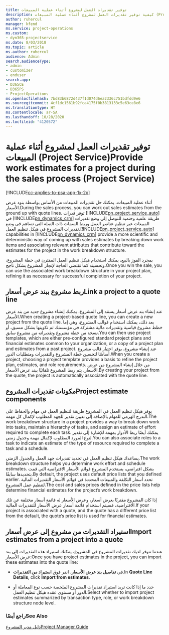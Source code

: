 ```yaml
---
title: توفير تقديرات العمل لمشروع أثناء عملية المبيعات
description: كيفية توفير تقديرات العمل لمشروع أثناء عملية المبيعات (Project Service)
author: ruhercul
manager: kfend
ms.service: project-operations
ms.custom:
- dyn365-projectservice
ms.date: 8/03/2018
ms.topic: article
ms.author: ruhercul
audience: Admin
search.audienceType:
- admin
- customizer
- enduser
search.app:
- D365CE
- D365PS
- ProjectOperations
ms.openlocfilehash: 7bd83b6872d437f1d074d6ea2336c751bdfdd9e6
ms.sourcegitcommit: 4cf1dc1561b92fca4175f0b3813133c5e63ce8e6
ms.translationtype: HT
ms.contentlocale: ar-SA
ms.lasthandoff: 10/28/2020
ms.locfileid: "4120572"
---
```

# <a name="provide-work-estimates-for-a-project-during-the-sales-process-project-service"></a><span data-ttu-id="abc5c-103">توفير تقديرات العمل لمشروع أثناء عملية المبيعات (Project Service)</span><span class="sxs-lookup"><span data-stu-id="abc5c-103">Provide work estimates for a project during the sales process (Project Service)</span></span>

[!INCLUDE[cc-applies-to-psa-app-1x-2x](../includes/cc-applies-to-psa-app-1x-2x.md)]

<span data-ttu-id="abc5c-104">أثناء عملية المبيعات، يمكنك حل تقديرات المبيعات من الأساس بواسطة بنود عرض الأسعار.</span><span class="sxs-lookup"><span data-stu-id="abc5c-104">During the sales process, you can work out sales estimates from the ground up with quote lines.</span></span> <span data-ttu-id="abc5c-105">توفر قدرات [!INCLUDE[pn_project_service_auto](../includes/pn-project-service-auto.md)] في [!INCLUDE[pn_dynamics_crm](../includes/pn-dynamics-crm.md)] طريقة علمية وحتمية للتوصل إلى وضع تقديرات المبيعات عبر تنظيم عناصر العمل وربط السمات ذات الصلة التي تساهم في وضع تقديرات المشروع في هيكل تنظيم العمل.</span><span class="sxs-lookup"><span data-stu-id="abc5c-105">[!INCLUDE[pn_project_service_auto](../includes/pn-project-service-auto.md)] capabilities in [!INCLUDE[pn_dynamics_crm](../includes/pn-dynamics-crm.md)] provide a more scientific and deterministic way of coming up with sales estimates by breaking down work items and associating relevant attributes that contribute toward the estimates for the project in the work breakdown structure.</span></span>  
  
 <span data-ttu-id="abc5c-106">بمجرد الفوز بالبيع، يمكنك استخدام هيكل تنظيم العمل المقترن في خطة المشروع، وتحسينه كما تقتضي الحاجة لإنجاز المشروع بشكل ناجح.</span><span class="sxs-lookup"><span data-stu-id="abc5c-106">Once you win the sale, you can use the associated work breakdown structure in your project plan, refining it as necessary for successful completion of your project.</span></span>  
  
## <a name="link-a-project-to-a-quote-line"></a><span data-ttu-id="abc5c-107">ربط مشروع ببند عرض أسعار</span><span class="sxs-lookup"><span data-stu-id="abc5c-107">Link a project to a quote line</span></span>  
 <span data-ttu-id="abc5c-108">عند إنشاء بند عرض أسعار يستند إلى المشروع، يمكنك إنشاء مشروع جديد من بند عرض الأسعار.</span><span class="sxs-lookup"><span data-stu-id="abc5c-108">When creating a project-based quote line, you can create a new project from the quote line.</span></span> <span data-ttu-id="abc5c-109">بعد ذلك، يمكنك استخدام قوالب المشروع، وهي إما خطط مشروع قياسية وتقديرات مالية مشتركة في مؤسستك تم تكوينها بشكل مسبق، أو نسخة من خطة مشروع وتقديراته من مشروع سابق.</span><span class="sxs-lookup"><span data-stu-id="abc5c-109">You can then use project templates, which are either pre-configured standard project plans and financial estimates common to your organization, or a copy of a project plan and estimates from a past project.</span></span> <span data-ttu-id="abc5c-110">عند إنشاء مشروع، يوفر اختيار قالب مشروع أساسًا لتحسين خطة المشروع والتقديرات ومتطلبات الدور.</span><span class="sxs-lookup"><span data-stu-id="abc5c-110">When you create a project, choosing a project template provides a basis to refine the project plan, estimates, and role requirements.</span></span> <span data-ttu-id="abc5c-111">من خلال إنشاء المشروع من عرض الأسعار، يتم ربط المشروع تلقائيًا ببند عرض الأسعار.</span><span class="sxs-lookup"><span data-stu-id="abc5c-111">By creating your project from the quote, the project is automatically associated with the quote line.</span></span>  
  
## <a name="project-estimate-components"></a><span data-ttu-id="abc5c-112">مكونات تقديرات المشروع</span><span class="sxs-lookup"><span data-stu-id="abc5c-112">Project estimate components</span></span>  
 <span data-ttu-id="abc5c-113">يوفر هيكل تنظيم العمل في المشروع طريقة لتنظيم العمل في مهام والحفاظ على التدرج الهرمي للمهام بالإضافة إلى تعيين تقدير للجهد المطلوب لإكمال كل مهمة.</span><span class="sxs-lookup"><span data-stu-id="abc5c-113">The work breakdown structure in a project provides a way to break down work into tasks, maintain a hierarchy of tasks, and assign an estimate of effort required to complete each task.</span></span> <span data-ttu-id="abc5c-114">يمكنك أيضًا ربط الأدوار بمهمة للإشارة إلى تقدير لنوع المورد المطلوب لإكمال مهمة وجدول زمني.</span><span class="sxs-lookup"><span data-stu-id="abc5c-114">You can also associate roles to a task to indicate an estimate of the type of resource required to complete a task and a schedule.</span></span>  
  
 <span data-ttu-id="abc5c-115">يساعدك هيكل تنظيم العمل في تحديد تقديرات جهد العمل والجدول الزمني.</span><span class="sxs-lookup"><span data-stu-id="abc5c-115">The work breakdown structure helps you determine work effort and schedule estimates.</span></span> <span data-ttu-id="abc5c-116">بشكل افتراضي، يستخدم المشروع قوائم الأسعار الافتراضية التي قمت بتحديدها سابقًا.</span><span class="sxs-lookup"><span data-stu-id="abc5c-116">By default, the project uses default price lists that you defined earlier.</span></span> <span data-ttu-id="abc5c-117">تحدد أسعار التكلفة والمبيعات المحددة في قوائم الأسعار التقديرات المالية لتنظيم عمل المشروع.</span><span class="sxs-lookup"><span data-stu-id="abc5c-117">The cost and sales prices defined in the price lists help determine financial estimates for the project’s work breakdown.</span></span>  
  
 <span data-ttu-id="abc5c-118">إذا كان المشروع مقترنًا بعرض أسعار، وعرض الأسعار له قائمة أسعار مختلفة عن تلك الافتراضية، فسيتم استخدام قائمة أسعار عرض الأسعار للتقديرات المالية.</span><span class="sxs-lookup"><span data-stu-id="abc5c-118">If your project is associated with a quote, and the quote has a different price list from the default, the quote’s price list is used for financial estimates.</span></span>  
  
## <a name="import-estimates-from-a-project-into-a-quote"></a><span data-ttu-id="abc5c-119">استيراد التقديرات من مشروع إلى عرض أسعار</span><span class="sxs-lookup"><span data-stu-id="abc5c-119">Import estimates from a project into a quote</span></span>  
 <span data-ttu-id="abc5c-120">عندما تتوفر لديك تقديرات المشروع في المشروع، يمكنك استيراد هذه التقديرات إلى بند عرض الأسعار:</span><span class="sxs-lookup"><span data-stu-id="abc5c-120">Once you have project estimates in the project, you can import these estimates into the quote line:</span></span>  
  
-   <span data-ttu-id="abc5c-121">في **تفاصيل بند عرض الأسعار‬‬**، انقر فوق **استيراد من التقديرات**.</span><span class="sxs-lookup"><span data-stu-id="abc5c-121">In **Quote Line Details**, click **Import from estimates**.</span></span> 

-   <span data-ttu-id="abc5c-122">حدد ما إذا كانت تريد استيراد تقديرات المشروع الملخصة حسب نوع المعاملة أو الدور أو مستوى عقده هيكل تنظيم العمل.</span><span class="sxs-lookup"><span data-stu-id="abc5c-122">Select whether to import project estimates summarized by transaction type, role, or work breakdown structure node level.</span></span>  
  
### <a name="see-also"></a><span data-ttu-id="abc5c-123">راجع أيضًا</span><span class="sxs-lookup"><span data-stu-id="abc5c-123">See Also</span></span>  
 [<span data-ttu-id="abc5c-124">دليل مدير المشروع</span><span class="sxs-lookup"><span data-stu-id="abc5c-124">Project Manager Guide</span></span>](../psa/project-manager-guide.md)
